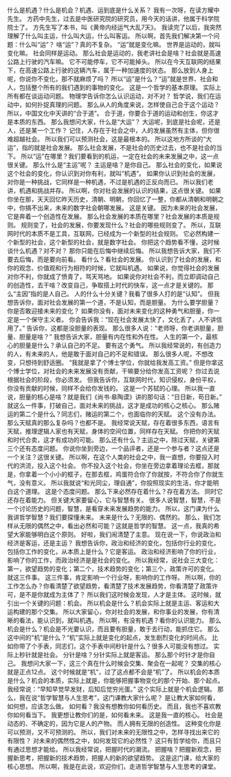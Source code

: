 什么是机遇？什么是机会？机遇、运到底是什么关系？
我有一次呀，在读方耀中先生。
方药中先生，过去是中医研究院的研究员，用今天的话讲，他属于科学院院士了。
方先生写了本书，叫《黄帝内经运气大乱7天》。
我读完了以后，我突然理解了什么叫主运，什么叫大运，什么叫客运。
所以啊，首先我们解决第一个问题：什么叫“运”？
啥“运”？真的不复杂。
“运”就是变化嘛。
世界是运动的，就叫变化嘛。
社会同样是运动。
那么社会是运动的，我老讲社会是啥？社会就是高速公路上行驶的汽车嘛。
它不可能停车，它不可能掉头。
所以在今天互联网的结果下，在高速公路上行驶的这辆汽车，属于一种加速度的状态。
那么放到人身上呢，你说你不变化，那不就麻烦了吗？
所以“运”是什么？“运”就是世界、社会和人，包括整个所有的我们遇到的事物的变化。
这是一个哲学的基本原理。
实际上所有都在谈运动问题。
物理学告诉你怎么认识运动，对不对？
哲学说，我们在运动中，如何扑捉真理的问题。
那么从人的角度来说，怎样使自己合于这个运动？
所以，中国文化中天讲的“合于道”。
合于道，你要合于道的运动和创生，你这才是本质的东西。
那么我想问大家，什么是“大运”？
大运呢，到底是社会呢，还是人，还是某一个工作？
记住，人存在于社会之中，人的发展虽然有主体，但你很难超越社会。
所以我们可以预测社会，这是最根本的。
所以这地方所谈的“大运”，指的就是社会发展。
那么社会发展，不是社会的历史过去，也不是社会的当下。
所以“运”在哪里？我们要看到的机运，一定在社会的未来发展之中，这一点很关键。
那么什么是“主运”呢？
主运是啥？是你自己。
那么社会的变化，如果说这个社会的变化，你认识到对你有利，就叫“机遇”。
如果你认识到社会的发展，对你是一种挑战，它同样是一种机遇，不过是机遇的正反向而已。
所以我们老讲，机遇和挑战并存。
所以啊，你对社会发展的认识的结果，这点很关键。
如果你坐在那，天天回忆昨天历史，清朝、明朝，你回忆了一整，你都从清朝和明朝之中，你搞不出来，未来的数字社会朝哪发展。
这是关键。
因为未来的社会发展，它是奔着一个创造性在发展。
那么社会发展的本质在哪里？社会发展的本质是规则。
规则变了，社会的发展，你要发现什么？社会的哪些规则变了。
所以，互联网时代的本质不是工具，互联网，已经成为一个新型的社会规则。
它必然构建一个新型的社会，这个新型的社会，就是数字社会。
你把这个趋势看不懂，这时候谈什么机遇？对不对？
那你只能在后悔中继续后悔。
所以我想告诉大家，我们不要去后悔，而是要向前看。
看什么？看社会的发展。
你认识到了社会的发展，和你的观念、价值观和行为相符的时候，它就叫机遇。
如果说，你觉得社会的发展对你不利，你就成了愤青了，骂天骂地。
如果说你对社会不利，而立即调动自己的创造性，去干啥？改变自己，争取搭上时代的快车，这一点才是关键的。
那么“主因”指的是人自己。
人的什么十分关键？我看了很多人打的是“认知”。
但我想告诉你，面对社会发展的第一个道，不是认知，而是胆量。
为什么要学胆量？你是否敢迎接未来的变化？
如果你没有，面对未来变化的这种勇气和胆量，你一定是一个保守主义者。
你会告诉我：“现在社会发展太快了，文化丢了，人不讲信用了。”
告诉你，这都是没胆量的表现。
那么很多人说：“老师呀，你老讲胆量，胆量、胆量是啥？”
我想告诉大家，胆量有内在性和外在性。
人生的第一个，最核心的胆量是什么？承认自己的不足。
要有这个勇气。
所以我经常说的，有创造力的人，有未来的人，他是敢于面对自己的不足和错误。
那么很多人呢，不想改变，只想待到舒适圈。
“我就是拿了个博士学位，你就给我发高工资。”
但是你拿这个博士学位，对社会的未来发展没有贡献，干嘛要分给你发高工资呢？
你过去说根据社会的阶段，你必须发。
但我告诉你，互联网时代，知识侵权，身份平权，你没有贡献的时候，同样不会给你发钱的。
这是一个苏轼的心理。
所以我一直说，胆量的核心是啥？就是我们《尚书·皋陶谟》讲的那句话：“日日新，苟日新。”
就这么一件事，打破自己，面对未来的挑战，这才是成功的核心之核心。
那么赌运的第二个是什么？同志们，赌运的第二个，也面临你的天赋。
这个没有办法。
那么天赋真的那么复杂吗？也都不是。
我经常说天赋，存在着很多东西，语言有天赋，推理逻辑人家也有天赋，身体的空间位置，同样存在天赋。
你把你的天赋和时代合卖，这才有成功的可能。
那么还有什么？主运之中，除过天赋，关键第三个还有态度问题。
你说你坐到旁边，一个品评者，还是一个参与者？这点还是一个关注？这很关键。
所以啊，在这个人类的社会之中，我一直想，你要投入时代的洪流，投入这个社会。
你不投入这个社会，你坐在旁边拿着理论去框，那就是，你拿着一个小小的框子，在那去框，鸡蛋符合你了你就按，不符合你了你就生气，没有意义。
所以我就说“和光同尘，理自通”，你投照现实的生活，你才能明白这个道理。
这是个态度问题。
那么下来必然存在着什么？存在着方法。
同时它还存在着能力。
但关键大家要留心，它与智慧有关。
很多人说智慧，智慧，不是一个讨论历史的问题，智慧，是看穿未来发展趋势的能力。
所以，这门课为什么我讲哲学智慧？我们要探懂未来。
未来是什么？无限的、偶然的。
那么，我们怎样从无限的偶然之中，看出必然和可能？这就是哲学的智慧。
这一点，我真的希望大家能够明白这个原则。
好啦，我们闹清楚了主意。
现在说一下，你说政治和经济是客运，还是主运？
我想告诉你，政治和经济的变化，包括你行业的变化，包括你工作的变化，从本质上是什么？它是客运。
政治和经济影响了你的行业，影响了你的工作，而政治经济是是社会的变化。
所以我经常，说社会三大变化：第一，欲望趋势的变化；第二个，技术趋势的变化；第三个，政策许可的变化。
就这三件事。
这三件事，肯定影响一个行业呀，影响你的工作呀。
所以啊，你的工作怎么办？你看清楚了欲望趋势，看清楚了技术发展趋势，你看清楚了政策许可，是不是你就成为主体了？
所以我们这时候会发现，人才是主体。
这时候，就引出一个关键的问题：机会。
所以机会是什么？机会实际上就是主运、客运和大运构建的那个交集。
所以大家留心，你对社会的发展，和你事业的发展，你有清晰的看法，能认识到，就叫机遇。
所以啊，有没有机遇？看你的认识能力。
那么机会是什么？机会是不光要认识，而且要有胆量，敢于去行动，能抓住它。
那么这中间的“机”是什么？“机”实际上就是变化的起点，发生剧烈变化的时间点。
比如你带了个手表，同志们，这个手表中间秒针是什么？很多人可能没有想过。
实际上秒针就是社会。
分针是啥？分针实际上就是客运。
那么那个时针才是你自己。
我想问大家一下，这三个真在什么时候会交集、聚会在一起呢？
交集的核心就是正点12点。
这个时候就是“机”，过了这点都不会是“机”了。
所以机会的本质是什么？机会的本质，实际上就是，你能够把握事物变化的那个开始、那个起点。
我经常说：“早知早觉早发财，后知后觉穷光蛋。”
这个实际上就是个机会逻辑。
那么，我在说“哲学智慧与人生思考”，这门课教大家什么呢？
是让教大家如何看，如何想，应该怎么做。
如何看？我没有想教你如何看历史。
而且，我也不喜欢教你如何看当下。
我更想让教你们的是，如何看未来。
这是我一直的核心。
社会是动态的、不确定的，因为它是人的产物。
而人拥有无限的创造性。
这种变化你是可以预测，又不可预测的。
所以，我们对未来的无限性之中，怎样寻找出来它的有限性？
对未来的偶然性之中，如何发现它的必然性？
这只有哲学给你，而且只有通过思想才能给。
所以我经常说，把握时代的潮流。
把握啥？把握新观念，把握新思考，把握新的技术趋势，把握人的新的欲望趋势。
这是这门课，给大家的核心思想。
所以啊，我是在此说，欢迎你们，走进哲学智慧与人生思考的课堂。